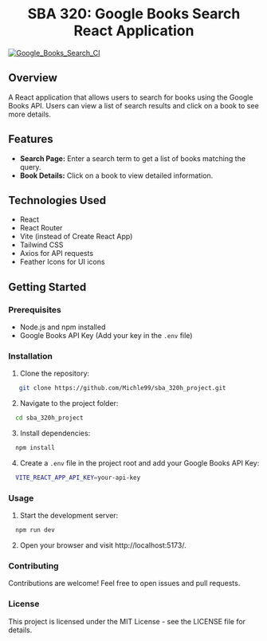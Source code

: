 <div align="center">
  <h1>SBA 320: Google Books Search React Application</h1>
</div>

[![Google_Books_Search_CI](https://github.com/Michle99/sba_320h_project/actions/workflows/main.yml/badge.svg)](https://github.com/Michle99/sba_320h_project/actions/workflows/main.yml)

## Overview
A React application that allows users to search for books using the Google Books API. Users can view a list of search results and click on a book to see more details.

## Features

- **Search Page:** Enter a search term to get a list of books matching the query.
- **Book Details:** Click on a book to view detailed information.

## Technologies Used

- React
- React Router
- Vite (instead of Create React App)
- Tailwind CSS
- Axios for API requests
- Feather Icons for UI icons

## Getting Started

### Prerequisites

- Node.js and npm installed
- Google Books API Key (Add your key in the `.env` file)

### Installation

1. Clone the repository:

```bash
   git clone https://github.com/Michle99/sba_320h_project.git
```

2. Navigate to the project folder:

```bash
  cd sba_320h_project
```
3. Install dependencies:

```bash
  npm install
```

4. Create a `.env` file in the project root and add your Google Books API Key:

```bash
  VITE_REACT_APP_API_KEY=your-api-key
```

### Usage

1. Start the development server:

```bash
  npm run dev
```

2. Open your browser and visit  http://localhost:5173/.




### Contributing
Contributions are welcome! Feel free to open issues and pull requests.

### License
This project is licensed under the MIT License - see the LICENSE file for details.

